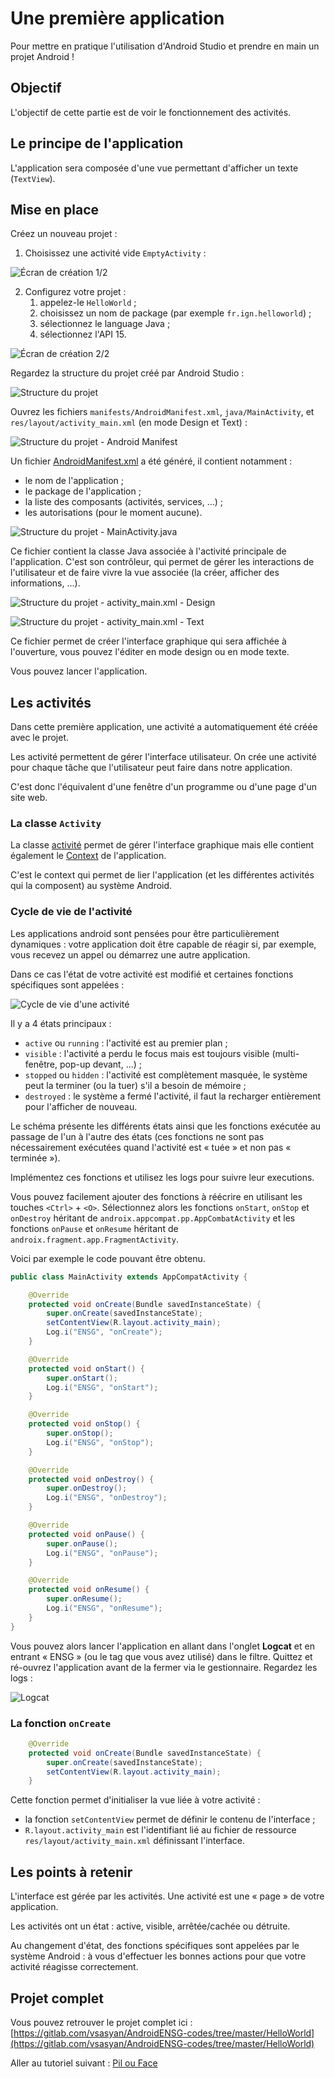 # Une première application

Pour mettre en pratique l'utilisation d'Android Studio et prendre
en main un projet Android !

## Objectif

L'objectif de cette partie est de voir le fonctionnement des activités.

## Le principe de l'application

L'application sera composée d'une vue permettant d'afficher un texte (`TextView`).

## Mise en place

Créez un nouveau projet :

1. Choisissez une activité vide `EmptyActivity` :

![Écran de création 1/2](screens/1_creation_1.png)

2. Configurez votre projet :
   1. appelez-le `HelloWorld` ;
   2. choisissez un nom de package (par exemple `fr.ign.helloworld`) ;
   3. sélectionnez le language Java ;
   4. sélectionnez l'API 15.

![Écran de création 2/2](screens/1_creation_2.png)

Regardez la structure du projet créé par Android Studio :

![Structure du projet](screens/2_environnement_1_structure.png)

Ouvrez les fichiers `manifests/AndroidManifest.xml`, `java/MainActivity`, et `res/layout/activity_main.xml` (en mode Design et Text) :

![Structure du projet - Android Manifest](screens/2_environnement_2_manifest.png)

Un fichier [AndroidManifest.xml](https://developer.android.com/guide/topics/manifest/manifest-intro) a été généré, il contient notamment :
* le nom de l'application ;
* le package de l'application ;
* la liste des composants (activités, services, ...) ;
* les autorisations (pour le moment aucune).

![Structure du projet - MainActivity.java](screens/2_environnement_3_MainActivity.png)

Ce fichier contient la classe Java associée à l'activité principale de l'application. C'est son contrôleur, qui permet de gérer les interactions de l'utilisateur et de faire vivre la vue associée (la créer, afficher des informations, ...).

![Structure du projet - activity_main.xml - Design](screens/2_environnement_4_activity_main_design.png)

![Structure du projet - activity_main.xml - Text](screens/2_environnement_5_activity_main_text.png)

Ce fichier permet de créer l'interface graphique qui sera affichée à l'ouverture, vous pouvez l'éditer en mode design ou en mode texte.

Vous pouvez lancer l'application.


## Les activités

Dans cette première application, une activité a automatiquement été créée avec le projet.

Les activité permettent de gérer l'interface utilisateur. On crée une activité pour chaque tâche que l'utilisateur peut faire dans notre application.

C'est donc l'équivalent d'une fenêtre d'un programme ou d'une page d'un site web.

### La classe `Activity`

La classe [activité](https://developer.android.com/reference/android/app/Activity) permet de gérer l'interface graphique mais elle contient également le [Context](https://developer.android.com/reference/android/content/Context) de l'application.

C'est le context qui permet de lier l'application (et les différentes activités qui la composent) au système Android.

### Cycle de vie de l'activité

Les applications android sont pensées pour être particulièrement dynamiques : votre application doit être capable de réagir si, par exemple, vous recevez un appel ou démarrez une autre application.

Dans ce cas l'état de votre activité est modifié et certaines fonctions spécifiques sont appelées :

![Cycle de vie d'une activité](screens/activity_lifecycle.png)

Il y a 4 états principaux :

* `active` ou `running` : l'activité est au premier plan ;
* `visible` : l'activité a perdu le focus mais est toujours visible (multi-fenêtre, pop-up devant, ...) ;
* `stopped` ou `hidden` : l'activité est complètement masquée, le système peut la terminer (ou la tuer) s'il a besoin de mémoire ;
* `destroyed` : le système a fermé l'activité, il faut la recharger entièrement pour l'afficher de nouveau.

Le schéma présente les différents états ainsi que les fonctions exécutée au passage de l'un à l'autre des états (ces fonctions ne sont pas nécessairement exécutées quand l'activité est « tuée » et non pas « terminée »).

Implémentez ces fonctions et utilisez les logs pour suivre leur executions.

Vous pouvez facilement ajouter des fonctions à réécrire en utilisant les touches `<Ctrl>` + `<O>`. Sélectionnez alors les fonctions `onStart`, `onStop` et `onDestroy` héritant de `androix.appcompat.pp.AppCombatActivity` et les fonctions `onPause` et `onResume` héritant de `androix.fragment.app.FragmentActivity`.

Voici par exemple le code pouvant être obtenu.

```java
public class MainActivity extends AppCompatActivity {

    @Override
    protected void onCreate(Bundle savedInstanceState) {
        super.onCreate(savedInstanceState);
        setContentView(R.layout.activity_main);
        Log.i("ENSG", "onCreate");
    }

    @Override
    protected void onStart() {
        super.onStart();
        Log.i("ENSG", "onStart");
    }

    @Override
    protected void onStop() {
        super.onStop();
        Log.i("ENSG", "onStop");
    }

    @Override
    protected void onDestroy() {
        super.onDestroy();
        Log.i("ENSG", "onDestroy");
    }

    @Override
    protected void onPause() {
        super.onPause();
        Log.i("ENSG", "onPause");
    }

    @Override
    protected void onResume() {
        super.onResume();
        Log.i("ENSG", "onResume");
    }
}
```

Vous pouvez alors lancer l'application en allant dans l'onglet **Logcat** et en entrant « ENSG » (ou le tag que vous avez utilisé) dans le filtre. Quittez et ré-ouvrez l'application avant de la fermer via le gestionnaire. Regardez les logs :

![Logcat](screens/2_environnement_6_logcat.png)


### La fonction `onCreate`

```java
    @Override
    protected void onCreate(Bundle savedInstanceState) {
        super.onCreate(savedInstanceState);
        setContentView(R.layout.activity_main);
    }
```

Cette fonction permet d'initialiser la vue liée à votre activité :
* la fonction `setContentView` permet de définir le contenu de l'interface ;
* `R.layout.activity_main` est l'identifiant lié au fichier de ressource `res/layout/activity_main.xml` définissant l'interface.

## Les points à retenir

L'interface est gérée par les activités. Une activité est une « page » de votre application.

Les activités ont un état : active, visible, arrêtée/cachée ou détruite.

Au changement d'état, des fonctions spécifiques sont appelées par le système Android : à vous d'effectuer les bonnes actions pour que votre activité réagisse correctement.

## Projet complet

Vous pouvez retrouver le projet complet ici : [https://gitlab.com/vsasyan/AndroidENSG-codes/tree/master/HelloWorld](https://gitlab.com/vsasyan/AndroidENSG-codes/tree/master/HelloWorld)


Aller au tutoriel suivant : [Pil ou Face](../2_pile_ou_face/README.md)